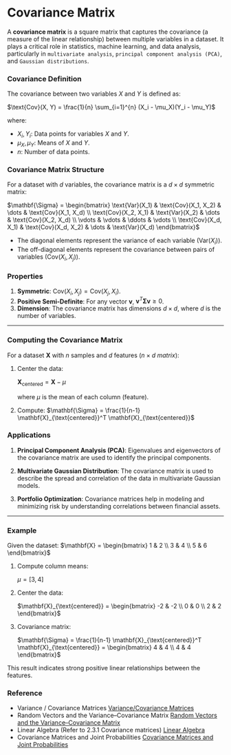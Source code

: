 # Covariance Matrix

A **covariance matrix** is a square matrix that captures the covariance (a measure of the linear relationship) 
between multiple variables in a dataset. It plays a critical role in statistics, machine learning, and data analysis, 
particularly in `multivariate analysis`, `principal component analysis (PCA)`, and `Gaussian distributions`.


### Covariance Definition
The covariance between two variables $X$ and $Y$ is defined as:

$`\text{Cov}(X, Y) = \frac{1}{n} \sum_{i=1}^{n} (X_i - \mu_X)(Y_i - \mu_Y)`$

where:
- $X_i, Y_i$: Data points for variables $X$ and $Y$.
- $`\mu_X, \mu_Y`$: Means of $X$ and $Y$.
- $n$: Number of data points.

### Covariance Matrix Structure
For a dataset with $d$ variables, the covariance matrix is a $`d \times d`$ symmetric matrix:

$`\mathbf{\Sigma} = \begin{bmatrix} \text{Var}(X_1) & \text{Cov}(X_1, X_2) & \dots & \text{Cov}(X_1, X_d) \\ \text{Cov}(X_2, X_1) & \text{Var}(X_2) & \dots & \text{Cov}(X_2, X_d) \\ \vdots & \vdots & \ddots & \vdots \\ \text{Cov}(X_d, X_1) & \text{Cov}(X_d, X_2) & \dots & \text{Var}(X_d) \end{bmatrix}`$

- The diagonal elements represent the variance of each variable $`(\text{Var}(X_i))`$.
- The off-diagonal elements represent the covariance between pairs of variables $`(\text{Cov}(X_i, X_j))`$.


### Properties
1. **Symmetric**: $`\text{Cov}(X_i, X_j) = \text{Cov}(X_j, X_i)`$.
2. **Positive Semi-Definite**: For any vector $`\mathbf{v}`$, $`\mathbf{v}^T \mathbf{\Sigma} \mathbf{v} \geq 0`$.
3. **Dimension**: The covariance matrix has dimensions $d \times d$, where $d$ is the number of variables.

---

### Computing the Covariance Matrix
For a dataset $\mathbf{X}$ with $n$ samples and $d$ features $`(n \times d \ matrix)`$:
1. Center the data:
   
   $`\mathbf{X}_{\text{centered}} = \mathbf{X} - \mu`$

   where $\mu$ is the mean of each column (feature).

2. Compute:
   $`\mathbf{\Sigma} = \frac{1}{n-1} \mathbf{X}_{\text{centered}}^T \mathbf{X}_{\text{centered}}`$

### Applications
1. **Principal Component Analysis (PCA)**: 
   Eigenvalues and eigenvectors of the covariance matrix are used to identify the principal components.

2. **Multivariate Gaussian Distribution**: 
   The covariance matrix is used to describe the spread and correlation of the data in multivariate Gaussian models.

3. **Portfolio Optimization**:
   Covariance matrices help in modeling and minimizing risk by understanding correlations between financial assets.

---

### Example
Given the dataset:
$`\mathbf{X} = \begin{bmatrix} 1 & 2 \\ 3 & 4 \\ 5 & 6  \end{bmatrix}`$

1. Compute column means:
   
   $`\mu = [3, 4]`$

2. Center the data:
   
   $`\mathbf{X}_{\text{centered}} = \begin{bmatrix} -2 & -2 \\ 0 & 0 \\ 2 & 2  \end{bmatrix}`$

3. Covariance matrix:
   
   $`\mathbf{\Sigma} = \frac{1}{n-1} \mathbf{X}_{\text{centered}}^T \mathbf{X}_{\text{centered}} = \begin{bmatrix} 4 & 4 \\ 4 & 4  \end{bmatrix}`$

This result indicates strong positive linear relationships between the features.



### Reference

- Variance / Covariance Matrices [Variance/Covariance Matrices](https://www.biostat.jhsph.edu/~fdominic/teaching/bio655/extras/matrixnotes2.pdf)
- Random Vectors and the Variance–Covariance Matrix [Random Vectors and the Variance–Covariance Matrix](https://www.math.kent.edu/~reichel/courses/monte.carlo/alt4.7d.pdf)
- Linear Algebra (Refer to 2.3.1 Covariance matrices) [Linear Algebra](https://www.fil.ion.ucl.ac.uk/~wpenny/course/matrices.pdf)
- Covariance Matrices and Joint Probabilities [Covariance Matrices and Joint Probabilities](https://math.mit.edu/~gs/linearalgebra/ila5/linearalgebra5_12-2.pdf)